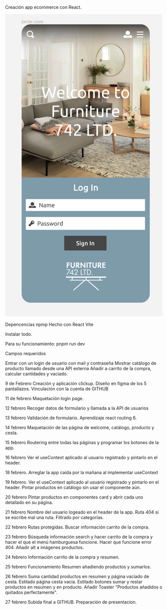 Creación app ecommerce con React.

![alt text](image.png)

Depencencias npmp
Hecho con React Vite

Instalar todo.

Para su funcionamiento:
pnpm run dev

Campos requeridos

Entrar con un login de usuario con mail y contraseña
Mostrar catálogo de producto llamado desde una API externa
Añadir a carrito de la compra, calcular cantidades y vaciado.

9 de Febrero
Creación y aplicación clickup.
Diseño en figma de los 5 pantallazos.
Vinculación con la cuenta de GITHUB 

11 de febrero
Maquetación login page.

12 febrero
Recoger datos de formulario y llamada a la API de usuarios

13 febrero
Validación de formulario.
Aprendizaje react routing 6.

14 febrero 
Maquetación de las página de welcome, catálogo, producto y cesta.

15 febrero 
Routering entre todas las páginas y programar los botones de la app.

16 febrero
Ver el useContext aplicado al usuario registrado y pintarlo en el header.

18 febrero.
Arreglar la app caída por la mañana al implementar useContext

19 febrero.
Ver el useContext aplicado al usuario registrado y pintarlo en el header.
Pintar productos en catálogo sin usar el componente aún.

20 febrero
Pintar productos en componentes card y abrir cada uno detallado en su página.

21 febrero
Nombre del usuario logeado en el header de la app.
Ruta 404 si se escribe mal una ruta.
Filtrado por categorías.

22 febrero
Rutas protegidas.
Buscar información carrito de la compra.

23 febrero
Búsqueda información search y hacer carrito de la compra y hacer el que el menú hamburguesa funcione.
Hacer que funcione error 404.
Añadir alt a imágenes productos.

24 febrero
Información carrito de la compra y resumen.

25 febrero
Funcionamiento Resumen añadiendo productos y sumarlos. 

26 febrero
Suma cantidad productos en resumen y página vaciado de cesta.
Estilado página cesta vacía.
Estilado botones sumar y restar productos en resumen y en producto.
Añadir Toaster "Productos añadidos o quitados perfectamente".

27 febrero
Subida final a GITHUB.
Preparación de presentacion.